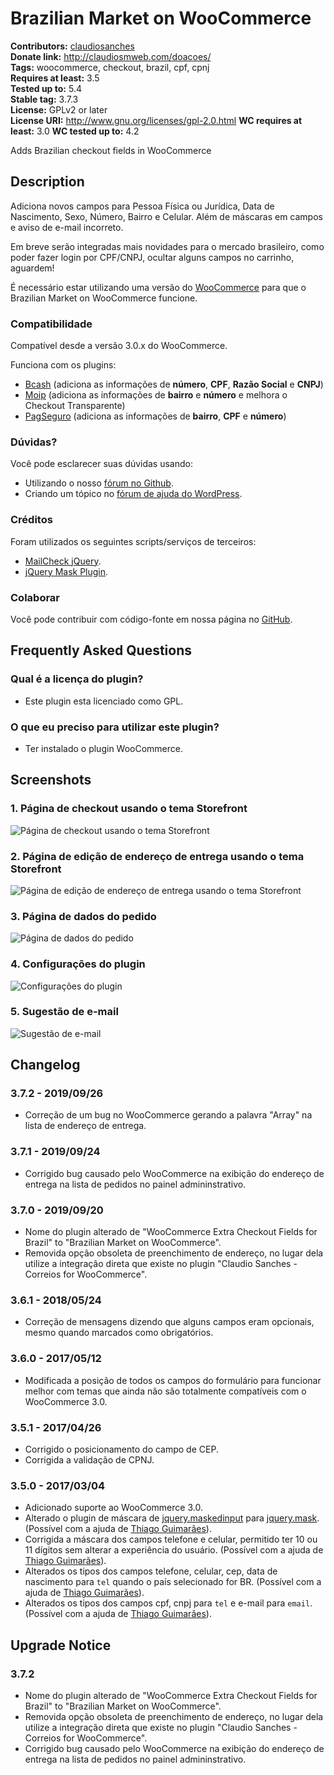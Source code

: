 # Brazilian Market on WooCommerce #
**Contributors:** [claudiosanches](https://profiles.wordpress.org/claudiosanches)  
**Donate link:** http://claudiosmweb.com/doacoes/  
**Tags:** woocommerce, checkout, brazil, cpf, cpnj  
**Requires at least:** 3.5  
**Tested up to:** 5.4  
**Stable tag:** 3.7.3  
**License:** GPLv2 or later  
**License URI:** http://www.gnu.org/licenses/gpl-2.0.html
**WC requires at least:** 3.0
**WC tested up to:**  4.2  

Adds Brazilian checkout fields in WooCommerce

## Description ##

Adiciona novos campos para Pessoa Física ou Jurídica, Data de Nascimento, Sexo, Número, Bairro e Celular. Além de máscaras em campos e aviso de e-mail incorreto.

Em breve serão integradas mais novidades para o mercado brasileiro, como poder fazer login por CPF/CNPJ, ocultar alguns campos no carrinho, aguardem!

É necessário estar utilizando uma versão do [WooCommerce](http://wordpress.org/extend/plugins/woocommerce/) para que o Brazilian Market on WooCommerce funcione.

### Compatibilidade ###

Compatível desde a versão 3.0.x do WooCommerce.

Funciona com os plugins:

* [Bcash](http://wordpress.org/extend/plugins/woocommerce-bcash/) (adiciona as informações de **número**, **CPF**, **Razão Social** e **CNPJ**)
* [Moip](http://wordpress.org/extend/plugins/woocommerce-moip/) (adiciona as informações de **bairro** e **número** e melhora o Checkout Transparente)
* [PagSeguro](http://wordpress.org/extend/plugins/woocommerce-pagseguro/) (adiciona as informações de **bairro**, **CPF** e **número**)

### Dúvidas? ###

Você pode esclarecer suas dúvidas usando:

* Utilizando o nosso [fórum no Github](https://github.com/claudiosmweb/woocommerce-extra-checkout-fields-for-brazil/issues).
* Criando um tópico no [fórum de ajuda do WordPress](https://wordpress.org/support/plugin/woocommerce-extra-checkout-fields-for-brazil).

### Créditos ###

Foram utilizados os seguintes scripts/serviços de terceiros:

* [MailCheck jQuery](https://github.com/Kicksend/mailcheck).
* [jQuery Mask Plugin](https://github.com/igorescobar/jQuery-Mask-Plugin).

### Colaborar ###

Você pode contribuir com código-fonte em nossa página no [GitHub](https://github.com/claudiosmweb/woocommerce-extra-checkout-fields-for-brazil).

## Frequently Asked Questions ##

### Qual é a licença do plugin? ###

* Este plugin esta licenciado como GPL.

### O que eu preciso para utilizar este plugin? ###

* Ter instalado o plugin WooCommerce.

## Screenshots ##

### 1. Página de checkout usando o tema Storefront ###
![Página de checkout usando o tema Storefront](http://ps.w.org/woocommerce-extra-checkout-fields-for-brazil/assets/screenshot-1.png)

### 2. Página de edição de endereço de entrega usando o tema Storefront ###
![Página de edição de endereço de entrega usando o tema Storefront](http://ps.w.org/woocommerce-extra-checkout-fields-for-brazil/assets/screenshot-2.png)

### 3. Página de dados do pedido ###
![Página de dados do pedido](http://ps.w.org/woocommerce-extra-checkout-fields-for-brazil/assets/screenshot-3.png)

### 4. Configurações do plugin ###
![Configurações do plugin](http://ps.w.org/woocommerce-extra-checkout-fields-for-brazil/assets/screenshot-4.png)

### 5. Sugestão de e-mail ###
![Sugestão de e-mail](http://ps.w.org/woocommerce-extra-checkout-fields-for-brazil/assets/screenshot-5.png)


## Changelog ##

### 3.7.2 - 2019/09/26 ###

- Correção de um bug no WooCommerce gerando a palavra "Array" na lista de endereço de entrega.

### 3.7.1 - 2019/09/24 ###

- Corrigido bug causado pelo WooCommerce na exibição do endereço de entrega na lista de pedidos no painel admininstrativo.

### 3.7.0 - 2019/09/20 ###

- Nome do plugin alterado de "WooCommerce Extra Checkout Fields for Brazil" to "Brazilian Market on WooCommerce".
- Removida opção obsoleta de preenchimento de endereço, no lugar dela utilize a integração direta que existe no plugin "Claudio Sanches - Correios for WooCommerce".

### 3.6.1 - 2018/05/24 ###

- Correção de mensagens dizendo que alguns campos eram opcionais, mesmo quando marcados como obrigatórios.

### 3.6.0 - 2017/05/12 ###

- Modificada a posição de todos os campos do formulário para funcionar melhor com temas que ainda não são totalmente compatíveis com o WooCommerce 3.0.

### 3.5.1 - 2017/04/26 ###

- Corrigido o posicionamento do campo de CEP.
- Corrigida a validação de CPNJ.

### 3.5.0 - 2017/03/04 ###

- Adicionado suporte ao WooCommerce 3.0.
- Alterado o plugin de máscara de [jquery.maskedinput](https://github.com/digitalBush/jquery.maskedinput) para [jquery.mask](https://github.com/igorescobar/jQuery-Mask-Plugin). (Possível com a ajuda de [Thiago Guimarães](https://github.com/thiagogsr)).
- Corrigida a máscara dos campos telefone e celular, permitido ter 10 ou 11 dígitos sem alterar a experiência do usuário. (Possível com a ajuda de [Thiago Guimarães](https://github.com/thiagogsr)).
- Alterados os tipos dos campos telefone, celular, cep, data de nascimento para `tel` quando o país selecionado for BR. (Possível com a ajuda de [Thiago Guimarães](https://github.com/thiagogsr)).
- Alterados os tipos dos campos cpf, cnpj para `tel` e e-mail para `email`. (Possível com a ajuda de [Thiago Guimarães](https://github.com/thiagogsr)).

## Upgrade Notice ##

### 3.7.2 ###

- Nome do plugin alterado de "WooCommerce Extra Checkout Fields for Brazil" to "Brazilian Market on WooCommerce".
- Removida opção obsoleta de preenchimento de endereço, no lugar dela utilize a integração direta que existe no plugin "Claudio Sanches - Correios for WooCommerce".
- Corrigido bug causado pelo WooCommerce na exibição do endereço de entrega na lista de pedidos no painel admininstrativo.
